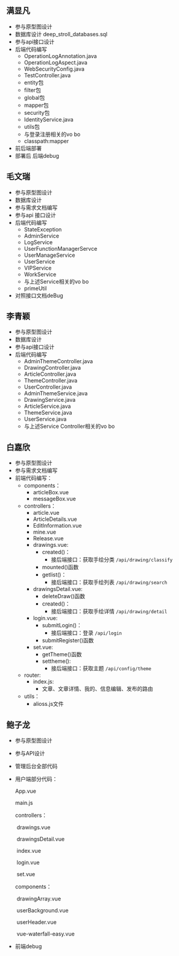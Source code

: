 ## 满显凡

- 参与原型图设计
- 数据库设计 deep_stroll_databases.sql
- 参与api接口设计
- 后端代码编写
  - OperationLogAnnotation.java
  - OperationLogAspect.java
  - WebSecurityConfig.java
  - TestController.java
  - entity包
  - filter包
  - global包
  - mapper包
  - security包
  - IdentityService.java
  - utils包
  - 与登录注册相关的vo bo
  - classpath:mapper
- 前后端部署
- 部署后 后端debug

## 毛文瑞 

- 参与原型图设计 
- 数据库设计 
- 参与需求文档编写 
- 参与api 接口设计 
- 后端代码编写 
  - StateException 
  - AdminService 
  - LogService 
  - UserFunctionManagerServce 
  - UserManageService 
  - UserService 
  - VIPService 
  - WorkService 
  - 与上述Service相关的vo bo
  - primeUtil 
- 对照接口文档deBug

## 李青颖

- 参与原型图设计
- 数据库设计
- 参与api接口设计
- 后端代码编写
  - AdminThemeController.java
  - DrawingController.java
  - ArticleController.java
  - ThemeController.java
  - UserController.java
  - AdminThemeService.java
  - DrawingService.java
  - ArticleService.java
  - ThemeService.java
  - UserService.java
  - 与上述Service Controller相关的vo bo

## 白嘉欣

- 参与原型图设计
- 参与需求文档编写
- 前端代码编写：
  - components：
    - articleBox.vue
    - messageBox.vue
  - controllers：
    - article.vue
    - ArticleDetails.vue
    - EditInformation.vue
    - mine.vue
    - Release.vue
    - drawings.vue:
      - created()：
        - 接后端接口：获取手绘分类 `/api/drawing/classify`
      - mounted()函数
      - getlist()：
        - 接后端接口：获取手绘列表 `/api/drawing/search`
    - drawingsDetail.vue:
      -  deleteDraw()函数
      -  created()：
         - 接后端接口：获取手绘详情 `/api/drawing/detail`
    - login.vue:
      - submitLogin()：
        - 接后端接口：登录 `/api/login`
      - submitRegister()函数
    - set.vue:
      -  getTheme()函数
      -  settheme():
         - 接后端接口：获取主题 `/api/config/theme`
  - router:
    - index.js:
      - 文章、文章详情、我的、信息编辑、发布的路由
  - utils：
    - alioss.js文件

## 鲍子龙

- 参与原型图设计

- 参与API设计

- 管理后台全部代码

- 用户端部分代码：

  App.vue

  main.js

  controllers：

  ​	drawings.vue

  ​	drawingsDetail.vue

  ​	index.vue

  ​	login.vue

  ​    set.vue

  components：

  ​	drawingArray.vue

  ​	userBackground.vue

  ​	userHeader.vue

  ​	vue-waterfall-easy.vue

- 前端debug